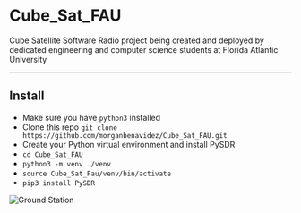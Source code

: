 # Cube_Sat_FAU

Cube Satellite Software Radio project being created and deployed by dedicated engineering and computer science students at Florida Atlantic University

---

## Install

 - Make sure you have `python3` installed
 - Clone this repo `git clone https://github.com/morganbenavidez/Cube_Sat_FAU.git` 
 - Create your Python virtual environment and install PySDR:
 - `cd Cube_Sat_FAU`  
 - `python3 -m venv ./venv`  
 - `source Cube_Sat_Fau/venv/bin/activate`  
 - `pip3 install PySDR`  

![Ground Station](ground_station.png)
